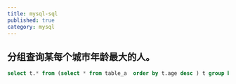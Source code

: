 ```yaml
---
title: mysql-sql
published: true
category: mysql
---
```


## 分组查询某每个城市年龄最大的人。
```sql
select t.* from (select * from table_a  order by t.age desc ) t group by t.city_id;
```

